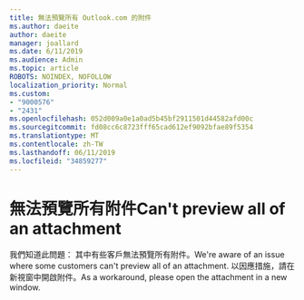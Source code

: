 ```yaml
---
title: 無法預覽所有 Outlook.com 的附件
ms.author: daeite
author: daeite
manager: joallard
ms.date: 6/11/2019
ms.audience: Admin
ms.topic: article
ROBOTS: NOINDEX, NOFOLLOW
localization_priority: Normal
ms.custom:
- "9000576"
- "2431"
ms.openlocfilehash: 052d009a0e1a0ad5b45bf2911501d44582afd00c
ms.sourcegitcommit: fd08cc6c8723fff65cad612ef9092bfae89f5354
ms.translationtype: MT
ms.contentlocale: zh-TW
ms.lasthandoff: 06/11/2019
ms.locfileid: "34859277"
---
```

# <a name="cant-preview-all-of-an-attachment"></a><span data-ttu-id="b45c5-102">無法預覽所有附件</span><span class="sxs-lookup"><span data-stu-id="b45c5-102">Can't preview all of an attachment</span></span>

<span data-ttu-id="b45c5-103">我們知道此問題： 其中有些客戶無法預覽所有附件。</span><span class="sxs-lookup"><span data-stu-id="b45c5-103">We're aware of an issue where some customers can't preview all of an attachment.</span></span> <span data-ttu-id="b45c5-104">以因應措施，請在新視窗中開啟附件。</span><span class="sxs-lookup"><span data-stu-id="b45c5-104">As a workaround, please open the attachment in a new window.</span></span>